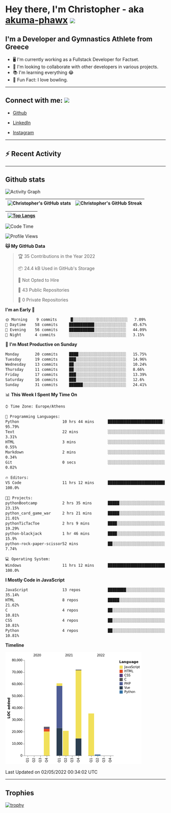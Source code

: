 # Hey there, I'm Christopher - aka [akuma-phawx](https://github.com/akuma-phawx) <img src = "https://raw.githubusercontent.com/MartinHeinz/MartinHeinz/master/wave.gif" width = 50px>

## I'm a Developer and Gymnastics Athlete from Greece

- 🖥️ I'm currently working as a Fullstack Developer for Factset.
- 🤲 I'm looking to collaborate with other developers in various projects.
- 📚 I'm learning everything 😂
- 🎳 Fun Fact: I love bowling.

---

## Connect with me: <img src='https://raw.githubusercontent.com/ShahriarShafin/ShahriarShafin/main/Assets/handshake.gif' width="100px">

- [Github](https://github.com/akuma-phawx)

- [LinkedIn](https://www.linkedin.com/in/christopher-vradis-3b9a68151/)

- [Instagram](https://www.instagram.com/chris.vrd_sw/)

---

## ⚡ Recent Activity

<!--START_SECTION:activity-->
<!--END_SECTION:activity-->

---

## Github stats

![Activity Graph](https://activity-graph.herokuapp.com/graph?username=akuma-phawx&theme=dracula)

| ![Christopher's GitHub stats](https://github-readme-stats.vercel.app/api?username=akuma-phawx&show_icons=true&theme=dracula) | ![Christopher's GitHub Streak](https://github-readme-streak-stats.herokuapp.com/?user=akuma-phawx&theme=dracula) |
| ---------------------------------------------------------------------------------------------------------------------------- | ---------------------------------------------------------------------------------------------------------------- |

| [![Top Langs](https://github-readme-stats.vercel.app/api/top-langs/?username=akuma-phawx&show_icons=true&theme=radical)](https://github.com/akuma-phawx/github-readme-stats) |
| ---------------------------------------------------------------------------------------------------------------------------------------------------------------------------- |

<!--START_SECTION:waka-->
![Code Time](http://img.shields.io/badge/Code%20Time-53%20hrs%2043%20mins-blue)

![Profile Views](http://img.shields.io/badge/Profile%20Views-2-blue)

**🐱 My GitHub Data** 

> 🏆 35 Contributions in the Year 2022
 > 
> 📦 24.4 kB Used in GitHub's Storage 
 > 
> 🚫 Not Opted to Hire
 > 
> 📜 43 Public Repositories 
 > 
> 🔑 0 Private Repositories  
 > 
**I'm an Early 🐤** 

```text
🌞 Morning    9 commits      █░░░░░░░░░░░░░░░░░░░░░░░░   7.09% 
🌆 Daytime    58 commits     ███████████░░░░░░░░░░░░░░   45.67% 
🌃 Evening    56 commits     ███████████░░░░░░░░░░░░░░   44.09% 
🌙 Night      4 commits      ░░░░░░░░░░░░░░░░░░░░░░░░░   3.15%

```
📅 **I'm Most Productive on Sunday** 

```text
Monday       20 commits     ████░░░░░░░░░░░░░░░░░░░░░   15.75% 
Tuesday      19 commits     ███░░░░░░░░░░░░░░░░░░░░░░   14.96% 
Wednesday    13 commits     ██░░░░░░░░░░░░░░░░░░░░░░░   10.24% 
Thursday     11 commits     ██░░░░░░░░░░░░░░░░░░░░░░░   8.66% 
Friday       17 commits     ███░░░░░░░░░░░░░░░░░░░░░░   13.39% 
Saturday     16 commits     ███░░░░░░░░░░░░░░░░░░░░░░   12.6% 
Sunday       31 commits     ██████░░░░░░░░░░░░░░░░░░░   24.41%

```


📊 **This Week I Spent My Time On** 

```text
⌚︎ Time Zone: Europe/Athens

💬 Programming Languages: 
Python                   10 hrs 44 mins      ████████████████████████░   95.79% 
Text                     22 mins             ░░░░░░░░░░░░░░░░░░░░░░░░░   3.31% 
HTML                     3 mins              ░░░░░░░░░░░░░░░░░░░░░░░░░   0.55% 
Markdown                 2 mins              ░░░░░░░░░░░░░░░░░░░░░░░░░   0.34% 
Git                      0 secs              ░░░░░░░░░░░░░░░░░░░░░░░░░   0.02%

🔥 Editors: 
VS Code                  11 hrs 12 mins      █████████████████████████   100.0%

🐱‍💻 Projects: 
pythonBootcamp           2 hrs 35 mins       █████░░░░░░░░░░░░░░░░░░░░   23.15% 
python_card_game_war     2 hrs 21 mins       █████░░░░░░░░░░░░░░░░░░░░   21.01% 
pythonTicTacToe          2 hrs 9 mins        ████░░░░░░░░░░░░░░░░░░░░░   19.29% 
python-blackjack         1 hr 46 mins        ████░░░░░░░░░░░░░░░░░░░░░   15.9% 
python-rock-paper-scissor52 mins             ██░░░░░░░░░░░░░░░░░░░░░░░   7.74%

💻 Operating System: 
Windows                  11 hrs 12 mins      █████████████████████████   100.0%

```

**I Mostly Code in JavaScript** 

```text
JavaScript               13 repos            ████████░░░░░░░░░░░░░░░░░   35.14% 
HTML                     8 repos             █████░░░░░░░░░░░░░░░░░░░░   21.62% 
C                        4 repos             ██░░░░░░░░░░░░░░░░░░░░░░░   10.81% 
CSS                      4 repos             ██░░░░░░░░░░░░░░░░░░░░░░░   10.81% 
Python                   4 repos             ██░░░░░░░░░░░░░░░░░░░░░░░   10.81%

```


**Timeline**

![Chart not found](https://raw.githubusercontent.com/akuma-phawx/akuma-phawx/main/charts/bar_graph.png) 


 Last Updated on 02/05/2022 00:34:02 UTC
<!--END_SECTION:waka-->

---

## Trophies

[![trophy](https://github-profile-trophy.vercel.app/?username=akuma-phawx&theme=onedark)](https://github.com/ryo-ma/github-profile-trophy)
